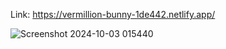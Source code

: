 Link: https://vermillion-bunny-1de442.netlify.app/

![Screenshot 2024-10-03 015440](https://github.com/user-attachments/assets/dd95d5fb-b8c6-4742-8369-1e4e830bcfa1)
